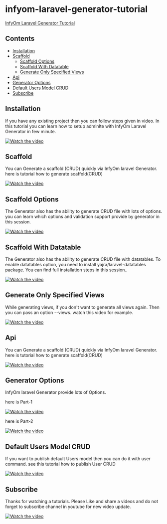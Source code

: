 # infyom-laravel-generator-tutorial
[InfyOm Laravel Generator Tutorial](https://www.youtube.com/playlist?list=PL0wCC44AhrC3JHzcB5qmjYkm70OaoKegg) 

## Contents

- [Installation](#installation)
- [Scaffold](#scaffold)
    - [Scaffold Options](#ScaffoldOptions)
    - [Scaffold With Datatable](#ScaffoldWithDatatable)
    - [Generate Only Specified Views](#GenerateOnlySpecifiedViews)
- [Api](#api)
- [Generator Options](#generatorOptions)
- [Default Users Model CRUD](#defaultUsersModelCRUD)
- [Subscribe](#subscribe)

## Installation
If you have any existing project then you can follow steps given in video. In this tutorial you can learn how to setup adminlte with InfyOm Laravel Generator in few minute.

[![Watch the video](https://i.ibb.co/F0hL4gB/01.jpg)](https://youtu.be/Q8CpX4MP1sA)

## Scaffold
You can Generate a scaffold (CRUD) quickly via InfyOm laravel Generator. here is tutorial how to generate scaffold(CRUD) 

[![Watch the video](https://i.ibb.co/HV0YGPW/02.jpg)](https://youtu.be/Q8CpX4MP1sA)

## Scaffold Options
The Generator also has the ability to generate CRUD file with lots of options. you can learn which options and validation support provide by generator in this session.

[![Watch the video](https://i.ibb.co/6H9wWsY/04.jpg)](https://youtu.be/8VuEzoz42BQ)

## Scaffold With Datatable
The Generator also has the ability to generate CRUD file with datatables. To enable datatables option, you need to install yajra/laravel-datatables package. You can find full installation steps in this session..

[![Watch the video](https://i.ibb.co/VQ4BsnW/05.jpg)](https://youtu.be/YC0YXrAF4SA)

## Generate Only Specified Views
While generating views, if you don't want to generate all views again. Then you can pass an option --views. watch this video for example.

[![Watch the video](https://i.ibb.co/QrmC0m4/06.jpg)](https://youtu.be/IyWpguOGGVw)

## Api
You can Generate a scaffold (CRUD) quickly via InfyOm laravel Generator. here is tutorial how to generate scaffold(CRUD) 

[![Watch the video](https://i.ibb.co/xXVM7Qp/03.jpg)](https://youtu.be/W58PIXo0C40)

## Generator Options
InfyOm laravel Generator provide lots of Options. 

here is Part-1

[![Watch the video](https://i.ibb.co/cLpqtzW/07.jpg)](https://youtu.be/RpRhHMr1y54)

here is Part-2

[![Watch the video](https://i.ibb.co/H7xp4Lt/08.jpg)](https://youtu.be/sjEKg-Uo4qg)

## Default Users Model CRUD
If you want to publish default Users model then you can do it with user command. see this tutorial how to publish User CRUD

[![Watch the video](https://i.ibb.co/7pZ94XS/09.jpg)](https://youtu.be/V7PCL6HCdXo)

## Subscribe

Thanks for watching a tutorials. Please Like and share a videos and do not forget to subscribe channel in youtube for new video update.

[![Watch the video](https://i.ibb.co/CMpWwHJ/00.jpg)](https://youtu.be/V7PCL6HCdXo)